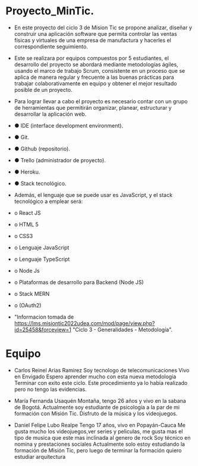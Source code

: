 # Proyecto_MinTic.

* En este proyecto del ciclo 3 de Mision Tic se propone analizar, diseñar y construir una aplicación software que permita controlar las ventas físicas y virtuales de una empresa de manufactura y hacerles el correspondiente seguimiento.
* Este se realizara por equipos compuestos por 5 estudiantes, el desarrollo del proyecto se abordará mediante metodologías ágiles, usando el marco de trabajo Scrum, consistente en un proceso que se aplica de manera regular y frecuente a las buenas prácticas para trabajar colaborativamente en equipo y obtener el mejor resultado posible de un proyecto.
* Para lograr llevar a cabo el proyecto es necesario contar con un grupo de herramientas que permitirán organizar, planear, estructurar y desarrollar la aplicación web.  

* ● IDE (interface development environment). 
* ● Git.
* ● Github (repositorio).
* ● Trello (administrador de proyecto). 
* ● Heroku. 
* ● Stack tecnológico. 

* Además, el lenguaje que se puede usar es JavaScript, y el stack tecnológico a emplear será:

* o	React JS
* o	HTML 5 
* o	CSS3 
* o	Lenguaje JavaScript
* o	Lenguaje TypeScript 
* o	Node Js
* o	Plataformas de desarrollo para Backend (Node JS)
* o	Stack MERN
* o	(OAuth2)

* "Informacion tomada de <https://lms.misiontic2022udea.com/mod/page/view.php?id=25458&forceview=1> "Ciclo 3 - Generalidades - Metodología".


# Equipo



* Carlos Reinel Arias Ramirez
Soy tecnologo de telecomunicaciones
Vivo en Envigado
Espero aprender mucho con esta nueva metodologia
Terminar con exito este ciclo.
Este procedimiento ya lo habia realizado pero no tengo las evidencias.

* María Fernanda Usaquén Montaña, tengo 26 años y vivo en la sabana de Bogotá. Actualmente soy estudiante de psicología a la par de mi formación con Misión Tic. Disfruto de la música y los videojuegos.

* Daniel Felipe Lubo Realpe 
Tengo 17 años, vivo en Popayán-Cauca
Me gusta mucho los videojuegos,ver series y peliculas, me gusta mas el tipo de musica que este mas inclinada al genero de rock
Soy técnico en nomina y prestaciones sociales
Actualmente solo estoy estudiando la formación de Misión Tic, pero luego de terminar la formación quiero estudiar arquitectura 
